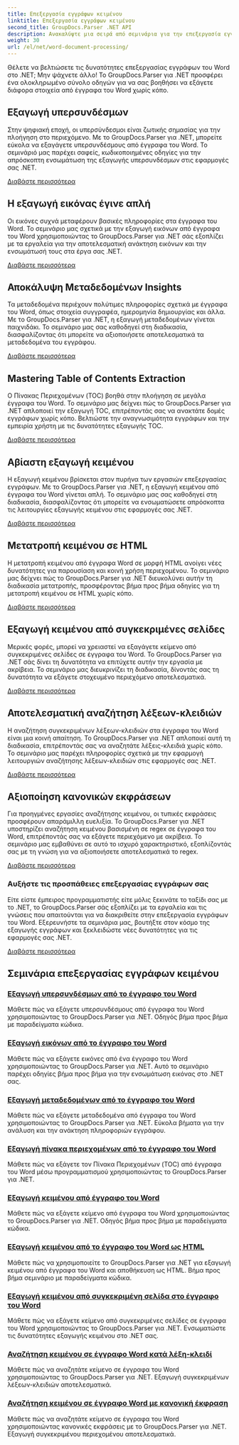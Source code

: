 ```yaml
---
title: Επεξεργασία εγγράφων κειμένου
linktitle: Επεξεργασία εγγράφων κειμένου
second_title: GroupDocs.Parser .NET API
description: Ανακαλύψτε μια σειρά από σεμινάρια για την επεξεργασία εγγράφων του Word χρησιμοποιώντας το GroupDocs.Parser για .NET. Εξαγωγή υπερσυνδέσμων, εικόνων, μεταδεδομένων και πολλά άλλα.
weight: 30
url: /el/net/word-document-processing/
---
```

Θέλετε να βελτιώσετε τις δυνατότητες επεξεργασίας εγγράφων του Word στο .NET; Μην ψάχνετε άλλο! Το GroupDocs.Parser για .NET προσφέρει ένα ολοκληρωμένο σύνολο οδηγών για να σας βοηθήσει να εξάγετε διάφορα στοιχεία από έγγραφα του Word χωρίς κόπο.

## Εξαγωγή υπερσυνδέσμων
Στην ψηφιακή εποχή, οι υπερσύνδεσμοι είναι ζωτικής σημασίας για την πλοήγηση στο περιεχόμενο. Με το GroupDocs.Parser για .NET, μπορείτε εύκολα να εξαγάγετε υπερσυνδέσμους από έγγραφα του Word. Το σεμινάριό μας παρέχει σαφείς, κωδικοποιημένες οδηγίες για την απρόσκοπτη ενσωμάτωση της εξαγωγής υπερσυνδέσμων στις εφαρμογές σας .NET.

[Διαβάστε περισσότερα](./extract-hyperlinks-from-word-document/)

## Η εξαγωγή εικόνας έγινε απλή
Οι εικόνες συχνά μεταφέρουν βασικές πληροφορίες στα έγγραφα του Word. Το σεμινάριο μας σχετικά με την εξαγωγή εικόνων από έγγραφα του Word χρησιμοποιώντας το GroupDocs.Parser για .NET σάς εξοπλίζει με τα εργαλεία για την αποτελεσματική ανάκτηση εικόνων και την ενσωμάτωσή τους στα έργα σας .NET.

[Διαβάστε περισσότερα](./extract-images-from-word-document/)

## Αποκάλυψη Μεταδεδομένων Insights
Τα μεταδεδομένα περιέχουν πολύτιμες πληροφορίες σχετικά με έγγραφα του Word, όπως στοιχεία συγγραφέα, ημερομηνία δημιουργίας και άλλα. Με το GroupDocs.Parser για .NET, η εξαγωγή μεταδεδομένων γίνεται παιχνιδάκι. Το σεμινάριο μας σας καθοδηγεί στη διαδικασία, διασφαλίζοντας ότι μπορείτε να αξιοποιήσετε αποτελεσματικά τα μεταδεδομένα του εγγράφου.

[Διαβάστε περισσότερα](./extract-metadata-from-word-document/)

## Mastering Table of Contents Extraction
Ο Πίνακας Περιεχομένων (TOC) βοηθά στην πλοήγηση σε μεγάλα έγγραφα του Word. Το σεμινάριο μας δείχνει πώς το GroupDocs.Parser για .NET απλοποιεί την εξαγωγή TOC, επιτρέποντάς σας να ανακτάτε δομές εγγράφων χωρίς κόπο. Βελτιώστε την αναγνωσιμότητα εγγράφων και την εμπειρία χρήστη με τις δυνατότητες εξαγωγής TOC.

[Διαβάστε περισσότερα](./extract-table-of-contents-from-word-document/)

## Αβίαστη εξαγωγή κειμένου
Η εξαγωγή κειμένου βρίσκεται στον πυρήνα των εργασιών επεξεργασίας εγγράφων. Με το GroupDocs.Parser για .NET, η εξαγωγή κειμένου από έγγραφα του Word γίνεται απλή. Το σεμινάριο μας σας καθοδηγεί στη διαδικασία, διασφαλίζοντας ότι μπορείτε να ενσωματώσετε απρόσκοπτα τις λειτουργίες εξαγωγής κειμένου στις εφαρμογές σας .NET.

[Διαβάστε περισσότερα](./extract-text-from-word-document/)

## Μετατροπή κειμένου σε HTML
Η μετατροπή κειμένου από έγγραφα Word σε μορφή HTML ανοίγει νέες δυνατότητες για παρουσίαση και κοινή χρήση περιεχομένου. Το σεμινάριο μας δείχνει πώς το GroupDocs.Parser για .NET διευκολύνει αυτήν τη διαδικασία μετατροπής, προσφέροντας βήμα προς βήμα οδηγίες για τη μετατροπή κειμένου σε HTML χωρίς κόπο.

[Διαβάστε περισσότερα](./extract-text-from-word-document-as-html/)

## Εξαγωγή κειμένου από συγκεκριμένες σελίδες
Μερικές φορές, μπορεί να χρειαστεί να εξαγάγετε κείμενο από συγκεκριμένες σελίδες σε έγγραφα του Word. Το GroupDocs.Parser για .NET σάς δίνει τη δυνατότητα να επιτύχετε αυτήν την εργασία με ακρίβεια. Το σεμινάριο μας διευκρινίζει τη διαδικασία, δίνοντάς σας τη δυνατότητα να εξάγετε στοχευμένο περιεχόμενο αποτελεσματικά.

[Διαβάστε περισσότερα](./extract-text-from-specific-page-in-word-document/)

## Αποτελεσματική αναζήτηση λέξεων-κλειδιών
Η αναζήτηση συγκεκριμένων λέξεων-κλειδιών στα έγγραφα του Word είναι μια κοινή απαίτηση. Το GroupDocs.Parser για .NET απλοποιεί αυτή τη διαδικασία, επιτρέποντάς σας να αναζητάτε λέξεις-κλειδιά χωρίς κόπο. Το σεμινάριο μας παρέχει πληροφορίες σχετικά με την εφαρμογή λειτουργιών αναζήτησης λέξεων-κλειδιών στις εφαρμογές σας .NET.

[Διαβάστε περισσότερα](./search-text-in-word-document-by-keyword/)

## Αξιοποίηση κανονικών εκφράσεων
Για προηγμένες εργασίες αναζήτησης κειμένου, οι τυπικές εκφράσεις προσφέρουν απαράμιλλη ευελιξία. Το GroupDocs.Parser για .NET υποστηρίζει αναζήτηση κειμένου βασισμένη σε regex σε έγγραφα του Word, επιτρέποντάς σας να εξάγετε περιεχόμενο με ακρίβεια. Το σεμινάριο μας εμβαθύνει σε αυτό το ισχυρό χαρακτηριστικό, εξοπλίζοντάς σας με τη γνώση για να αξιοποιήσετε αποτελεσματικά το regex.

[Διαβάστε περισσότερα](./search-text-in-word-document-by-regular-expression/)

### Αυξήστε τις προσπάθειες επεξεργασίας εγγράφων σας

Είτε είστε έμπειρος προγραμματιστής είτε μόλις ξεκινάτε το ταξίδι σας με το .NET, το GroupDocs.Parser σάς εξοπλίζει με τα εργαλεία και τις γνώσεις που απαιτούνται για να διακριθείτε στην επεξεργασία εγγράφων του Word. Εξερευνήστε τα σεμινάρια μας, βουτήξτε στον κόσμο της εξαγωγής εγγράφων και ξεκλειδώστε νέες δυνατότητες για τις εφαρμογές σας .NET.

[Διαβάστε περισσότερα](./extract-hyperlinks-from-word-document/)

## Σεμινάρια επεξεργασίας εγγράφων κειμένου
### [Εξαγωγή υπερσυνδέσμων από το έγγραφο του Word](./extract-hyperlinks-from-word-document/)
Μάθετε πώς να εξάγετε υπερσυνδέσμους από έγγραφα του Word χρησιμοποιώντας το GroupDocs.Parser για .NET. Οδηγός βήμα προς βήμα με παραδείγματα κώδικα.
### [Εξαγωγή εικόνων από το έγγραφο του Word](./extract-images-from-word-document/)
Μάθετε πώς να εξάγετε εικόνες από ένα έγγραφο του Word χρησιμοποιώντας το GroupDocs.Parser για .NET. Αυτό το σεμινάριο παρέχει οδηγίες βήμα προς βήμα για την ενσωμάτωση εικόνας στο .NET σας.
### [Εξαγωγή μεταδεδομένων από το έγγραφο του Word](./extract-metadata-from-word-document/)
Μάθετε πώς να εξάγετε μεταδεδομένα από έγγραφα του Word χρησιμοποιώντας το GroupDocs.Parser για .NET. Εύκολα βήματα για την ανάλυση και την ανάκτηση πληροφοριών εγγράφου.
### [Εξαγωγή πίνακα περιεχομένων από το έγγραφο του Word](./extract-table-of-contents-from-word-document/)
Μάθετε πώς να εξάγετε τον Πίνακα Περιεχομένων (TOC) από έγγραφα του Word μέσω προγραμματισμού χρησιμοποιώντας το GroupDocs.Parser για .NET.
### [Εξαγωγή κειμένου από έγγραφο του Word](./extract-text-from-word-document/)
Μάθετε πώς να εξάγετε κείμενο από έγγραφα του Word χρησιμοποιώντας το GroupDocs.Parser για .NET. Οδηγός βήμα προς βήμα με παραδείγματα κώδικα.
### [Εξαγωγή κειμένου από το έγγραφο του Word ως HTML](./extract-text-from-word-document-as-html/)
Μάθετε πώς να χρησιμοποιείτε το GroupDocs.Parser για .NET για εξαγωγή κειμένου από έγγραφα του Word και αποθήκευση ως HTML. Βήμα προς βήμα σεμινάριο με παραδείγματα κώδικα.
### [Εξαγωγή κειμένου από συγκεκριμένη σελίδα στο έγγραφο του Word](./extract-text-from-specific-page-in-word-document/)
Μάθετε πώς να εξάγετε κείμενο από συγκεκριμένες σελίδες σε έγγραφα του Word χρησιμοποιώντας το GroupDocs.Parser για .NET. Ενσωματώστε τις δυνατότητες εξαγωγής κειμένου στο .NET σας.
### [Αναζήτηση κειμένου σε έγγραφο Word κατά λέξη-κλειδί](./search-text-in-word-document-by-keyword/)
Μάθετε πώς να αναζητάτε κείμενο σε έγγραφα του Word χρησιμοποιώντας το GroupDocs.Parser για .NET. Εξαγωγή συγκεκριμένων λέξεων-κλειδιών αποτελεσματικά.
### [Αναζήτηση κειμένου σε έγγραφο Word με κανονική έκφραση](./search-text-in-word-document-by-regular-expression/)
Μάθετε πώς να αναζητάτε κείμενο σε έγγραφα του Word χρησιμοποιώντας κανονικές εκφράσεις με το GroupDocs.Parser για .NET. Εξαγωγή συγκεκριμένου περιεχομένου αποτελεσματικά.